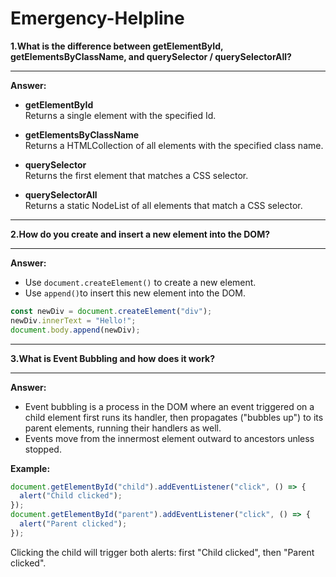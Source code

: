 # Emergency-Helpline
**1.What is the difference between getElementById, getElementsByClassName, and querySelector / querySelectorAll?**
****
**Answer:**

- **getElementById**  
  Returns a single element with the specified Id.  

- **getElementsByClassName**  
  Returns a HTMLCollection of all elements with the specified class name.  

- **querySelector**  
  Returns the first element that matches a CSS selector.  

- **querySelectorAll**  
  Returns a static NodeList of all elements that match a CSS selector.  

****
**2.How do you create and insert a new element into the DOM?**
****
**Answer:**

- Use `document.createElement()` to create a new element.
- Use `append()`to insert this new element into the DOM.

```javascript
const newDiv = document.createElement("div");
newDiv.innerText = "Hello!";
document.body.append(newDiv);
```
****
**3.What is Event Bubbling and how does it work?**
****
**Answer:**

- Event bubbling is a process in the DOM where an event triggered on a child element first runs its handler, then propagates ("bubbles up") to its parent elements, running their handlers as well.
- Events move from the innermost element outward to ancestors unless stopped.

**Example:**
```javascript
document.getElementById("child").addEventListener("click", () => {
  alert("Child clicked");
});
document.getElementById("parent").addEventListener("click", () => {
  alert("Parent clicked");
});
```
Clicking the child will trigger both alerts: first "Child clicked", then "Parent clicked".


